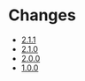 # Changes

* [2.1.1](changes_2.1.1.md)
* [2.1.0](changes_2.1.0.md)
* [2.0.0](changes_2.0.0.md)
* [1.0.0](changes_1.0.0.md)
